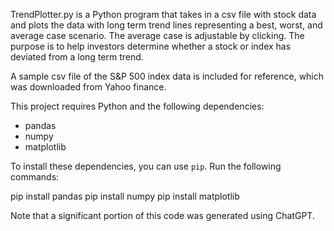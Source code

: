 TrendPlotter.py is a Python program that takes in a csv file with stock data and plots the data with long term trend lines representing a best, worst, and average case scenario. The average case is adjustable by clicking. The purpose is to help investors determine whether a stock or index has deviated from a long term trend.

A sample csv file of the S&P 500 index data is included for reference, which was downloaded from Yahoo finance. 

This project requires Python and the following dependencies:

- pandas
- numpy
- matplotlib

To install these dependencies, you can use `pip`. Run the following commands:

pip install pandas
pip install numpy
pip install matplotlib

Note that a significant portion of this code was generated using ChatGPT.
